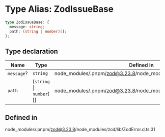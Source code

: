 # Type Alias: ZodIssueBase

```ts
type ZodIssueBase: {
  message: string;
  path: (string | number)[];
};
```

## Type declaration

| Name | Type | Defined in |
| ------ | ------ | ------ |
| `message`? | `string` | node\_modules/.pnpm/zod@3.23.8/node\_modules/zod/lib/ZodError.d.ts:33 |
| `path` | (`string` \| `number`)[] | node\_modules/.pnpm/zod@3.23.8/node\_modules/zod/lib/ZodError.d.ts:32 |

## Defined in

node\_modules/.pnpm/zod@3.23.8/node\_modules/zod/lib/ZodError.d.ts:31
